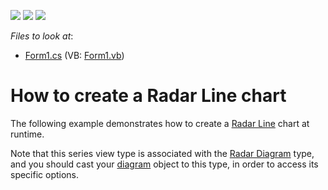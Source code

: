 <!-- default badges list -->
![](https://img.shields.io/endpoint?url=https://codecentral.devexpress.com/api/v1/VersionRange/128573650/14.2.3%2B)
[![](https://img.shields.io/badge/Open_in_DevExpress_Support_Center-FF7200?style=flat-square&logo=DevExpress&logoColor=white)](https://supportcenter.devexpress.com/ticket/details/E1059)
[![](https://img.shields.io/badge/📖_How_to_use_DevExpress_Examples-e9f6fc?style=flat-square)](https://docs.devexpress.com/GeneralInformation/403183)
<!-- default badges end -->
<!-- default file list -->
*Files to look at*:

* [Form1.cs](./CS/Series_RadarLineChart/Form1.cs) (VB: [Form1.vb](./VB/Series_RadarLineChart/Form1.vb))
<!-- default file list end -->
# How to create a Radar Line chart

The following example demonstrates how to create a [Radar Line](https://docs.devexpress.com/WindowsForms/3315/controls-and-libraries/chart-control/series-views/2d-series-views/radar-series-views/radar-line-chart?p=netframework) chart at runtime.

Note that this series view type is associated with the [Radar Diagram](https://docs.devexpress.com/WindowsForms/5907/controls-and-libraries/chart-control/diagram/radar-and-polar-diagrams?p=netframework) type, and you should cast your [diagram](https://docs.devexpress.com/WindowsForms/DevExpress.XtraCharts.ChartControl.Diagram?p=netframework) object to this type, in order to access its specific options.
